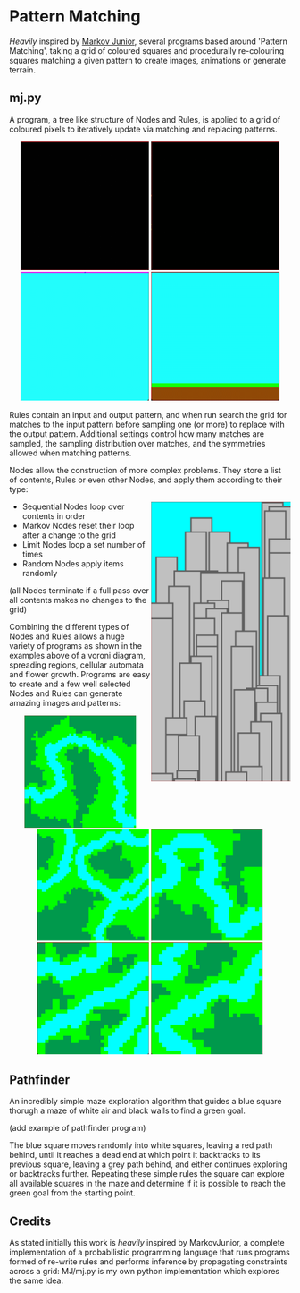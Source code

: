 # Pattern Matching

*Heavily* inspired by [Markov Junior](https://github.com/mxgmn/MarkovJunior), several programs based around 'Pattern Matching', taking a grid of coloured squares and procedurally re-colouring squares matching a given pattern to create images, animations or generate terrain.

## mj.py

A program, a tree like structure of Nodes and Rules, is applied to a grid of coloured pixels to iteratively update via matching and replacing patterns.
<p align="center">
<img src="/Videos/voroni.gif" width="230">
<img src="/Videos/competition.gif" width="230">
<img src="/Videos/cellular_automata.gif" width="230">
<img src="/Videos/flowers_example_1.gif" width="230">
</p>

Rules contain an input and output pattern, and when run search the grid for matches to the input pattern before sampling one (or more) to replace with the output pattern. Additional settings control how many matches are sampled, the sampling distribution over matches, and the symmetries allowed when matching patterns.

Nodes allow the construction of more complex problems. They store a list of contents, Rules or even other Nodes, and apply them according to their type:

<img src="/Images/city.png" align="right" width="250">

- Sequential Nodes loop over contents in order
- Markov Nodes reset their loop after a change to the grid
- Limit Nodes loop a set number of times
- Random Nodes apply items randomly

(all Nodes terminate if a full pass over all contents makes no changes to the grid)

Combining the different types of Nodes and Rules allows a huge variety of programs as shown in the examples above of a voroni diagram, spreading regions, cellular automata and flower growth. Programs are easy to create and a few well selected Nodes and Rules can generate amazing images and patterns:

<p align="center">
<img src="/Images/single_river.png" width="200">
<img src="/Images/multiple_rivers.png" width="200">
<img src="/Images/river_example_1.png" width="200">
<img src="/Images/river_example_2.png" width="200">
<img src="/Images/river_example_3.png" width="200">
</p>

## Pathfinder

An incredibly simple maze exploration algorithm that guides a blue square thorugh a maze of white air and black walls to find a green goal.

(add example of pathfinder program)

The blue square moves randomly into white squares, leaving a red path behind, until it reaches a dead end at which point it backtracks to its previous square, leaving a grey path behind, and either continues exploring or backtracks further. Repeating these simple rules the square can explore all available squares in the maze and determine if it is possible to reach the green goal from the starting point.

## Credits

As stated initially this work is *heavily* inspired by MarkovJunior, a complete implementation of a probabilistic programming language that runs programs formed of re-write rules and performs inference by propagating constraints across a grid: MJ/mj.py is my own python implementation which explores the same idea. 
